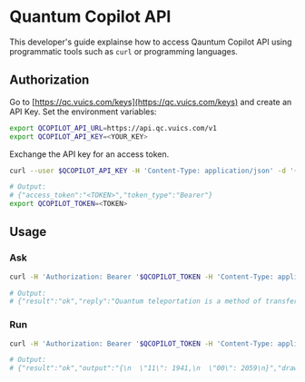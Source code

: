 # Quantum Copilot API

This developer's guide explainse how to access Qauntum Copilot API using programmatic tools such as `curl` or programming languages.

## Authorization

Go to [https://qc.vuics.com/keys](https://qc.vuics.com/keys) and create an API Key.
Set the environment variables:
```bash
export QCOPILOT_API_URL=https://api.qc.vuics.com/v1
export QCOPILOT_API_KEY=<YOUR_KEY>
```

Exchange the API key for an access token.

```bash
curl --user $QCOPILOT_API_KEY -H 'Content-Type: application/json' -d '{ "grant_type": "client_credentials" }' -X POST $QCOPILOT_API_URL/oauth2/token

# Output:
# {"access_token":"<TOKEN>","token_type":"Bearer"}
export QCOPILOT_TOKEN=<TOKEN>
```

## Usage

### Ask

```bash
curl -H 'Authorization: Bearer '$QCOPILOT_TOKEN -H 'Content-Type: application/json' -X POST $QCOPILOT_API_URL/ask/api -d '{ "prompt": "What is quantum teleportation?" }'

# Output:
# {"result":"ok","reply":"Quantum teleportation is a method of transferring quantum information (such as the quantum state of a particle) from one location to another, without physically moving the particle itself."}
```

### Run

```bash
curl -H 'Authorization: Bearer '$QCOPILOT_TOKEN -H 'Content-Type: application/json' -X POST $QCOPILOT_API_URL/run/api -d '{ "code": "OPENQASM 2.0; include \"qelib1.inc\"; qreg q[2]; creg c[2]; h q[0]; cx q[0], q[1]; measure q -> c;", "device": "simulator_statevector" }'

# Output:
# {"result":"ok","output":"{\n  \"11\": 1941,\n  \"00\": 2059\n}","drawing":"     ┌───┐     ┌─┐   \nq_0: ┤ H ├──■──┤M├───\n     └───┘┌─┴─┐└╥┘┌─┐\nq_1: ─────┤ X ├─╫─┤M├\n          └───┘ ║ └╥┘\nc: 2/═══════════╩══╩═\n                0  1 "}
```
